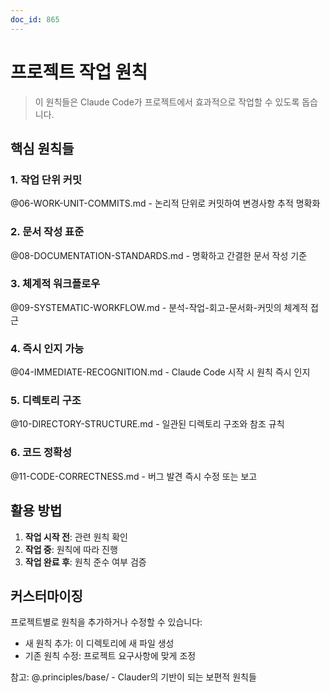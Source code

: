 ```yaml
---
doc_id: 865
---
```


# 프로젝트 작업 원칙

> 이 원칙들은 Claude Code가 프로젝트에서 효과적으로 작업할 수 있도록 돕습니다.

## 핵심 원칙들

### 1. 작업 단위 커밋
@06-WORK-UNIT-COMMITS.md - 논리적 단위로 커밋하여 변경사항 추적 명확화

### 2. 문서 작성 표준
@08-DOCUMENTATION-STANDARDS.md - 명확하고 간결한 문서 작성 기준

### 3. 체계적 워크플로우
@09-SYSTEMATIC-WORKFLOW.md - 분석-작업-회고-문서화-커밋의 체계적 접근

### 4. 즉시 인지 가능
@04-IMMEDIATE-RECOGNITION.md - Claude Code 시작 시 원칙 즉시 인지

### 5. 디렉토리 구조
@10-DIRECTORY-STRUCTURE.md - 일관된 디렉토리 구조와 참조 규칙

### 6. 코드 정확성
@11-CODE-CORRECTNESS.md - 버그 발견 즉시 수정 또는 보고

## 활용 방법

1. **작업 시작 전**: 관련 원칙 확인
2. **작업 중**: 원칙에 따라 진행
3. **작업 완료 후**: 원칙 준수 여부 검증

## 커스터마이징

프로젝트별로 원칙을 추가하거나 수정할 수 있습니다:
- 새 원칙 추가: 이 디렉토리에 새 파일 생성
- 기존 원칙 수정: 프로젝트 요구사항에 맞게 조정

참고: @.principles/base/ - Clauder의 기반이 되는 보편적 원칙들